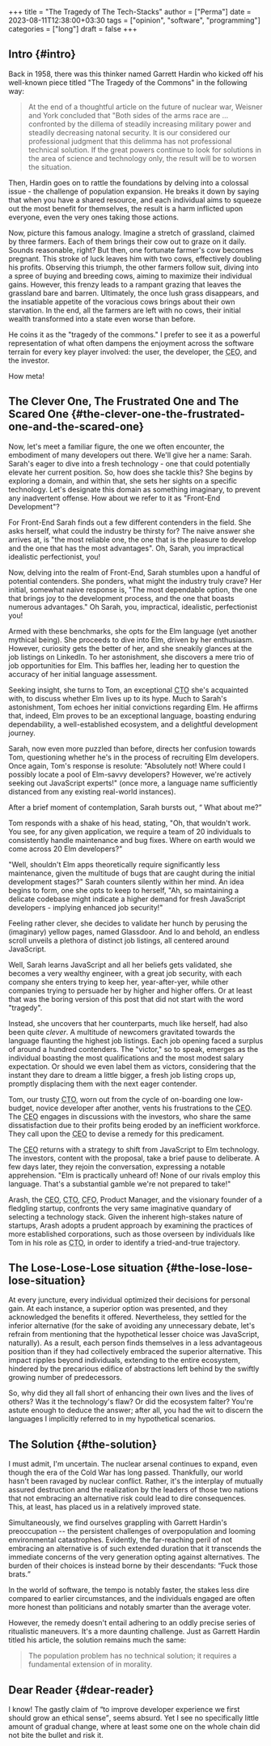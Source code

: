 +++
title = "The Tragedy of The Tech-Stacks"
author = ["Perma"]
date = 2023-08-11T12:38:00+03:30
tags = ["opinion", "software", "programming"]
categories = ["long"]
draft = false
+++

## Intro {#intro}

Back in 1958, there was this thinker named <span class="person p-name">Garrett Hardin</span> who kicked off his well-known piece titled "The Tragedy of the Commons" in the following way:

> At the end of a thoughtful article on the future of nuclear war, Weisner and York concluded that "Both sides of the arms race are ... confronted by the dillema of steadily increasing military power and steadily decreasing natonal security. It is our considered our professional judgment that this delimma has not professional technical solution. If the great powers continue to look for solutions in the area of science and technology only, the result will be to worsen the situation.

Then, <span class="person p-name">Hardin</span> goes on to rattle the foundations by delving into a colossal issue - the challenge of population expansion. He breaks it down by saying that when you have a shared resource, and each individual aims to squeeze out the most benefit for themselves, the result is a harm inflicted upon everyone, even the very ones taking those actions.

Now, picture this famous analogy. Imagine a stretch of grassland, claimed by three farmers. Each of them brings their cow out to graze on it daily. Sounds reasonable, right? But then, one fortunate farmer's cow becomes pregnant. This stroke of luck leaves him with two cows, effectively doubling his profits. Observing this triumph, the other farmers follow suit, diving into a spree of buying and breeding cows, aiming to maximize their individual gains. However, this frenzy leads to a rampant grazing that leaves the grassland bare and barren. Ultimately, the once lush grass disappears, and the insatiable appetite of the voracious cows brings about their own starvation. In the end, all the farmers are left with no cows, their initial wealth transformed into a state even worse than before.

He coins it as the "tragedy of the commons." I prefer to see it as a powerful representation of what often dampens the enjoyment across the software terrain for every key player involved: the user, the developer, the <abbr title="Chief Executive Officer">CEO</abbr>, and the investor.

How meta!


## The Clever One, The Frustrated One and The Scared One {#the-clever-one-the-frustrated-one-and-the-scared-one}

Now, let's meet a familiar figure, the one we often encounter, the embodiment of many developers out there. We'll give her a name: Sarah. Sarah's eager to dive into a fresh technology - one that could potentially elevate her current position. So, how does she tackle this? She begins by exploring a domain, and within that, she sets her sights on a specific technology. Let's designate this domain as something imaginary, to prevent any inadvertent offense. How about we refer to it as "Front-End Development"?

For Front-End Sarah finds out a few different contenders in the field. She asks herself, what could the industry be thirsty for? The naive answer she arrives at, is "the most reliable one, the one that is the pleasure to develop and the one that has the most advantages". Oh, Sarah, you impractical idealistic perfectionist, you!

Now, delving into the realm of Front-End, Sarah stumbles upon a handful of potential contenders. She ponders, what might the industry truly crave? Her initial, somewhat naive response is, "The most dependable option, the one that brings joy to the development process, and the one that boasts numerous advantages." Oh Sarah, you, impractical, idealistic, perfectionist you!

Armed with these benchmarks, she opts for the <span class="language">Elm</span> language (yet another mythical being). She proceeds to dive into <span class="language">Elm</span>, driven by her enthusiasm. However, curiosity gets the better of her, and she sneakily glances at the job listings on LinkedIn. To her astonishment, she discovers a mere trio of job opportunities for <span class="language">Elm</span>. This baffles her, leading her to question the accuracy of her initial language assessment.

Seeking insight, she turns to Tom, an exceptional <abbr title="Chief Technology Officer">CTO</abbr> she's acquainted with, to discuss whether <span class="language">Elm</span> lives up to its hype. Much to Sarah's astonishment, Tom echoes her initial convictions regarding <span class="language">Elm</span>. He affirms that, indeed, <span class="language">Elm</span> proves to be an exceptional language, boasting enduring dependability, a well-established ecosystem, and a delightful development journey.

Sarah, now even more puzzled than before, directs her confusion towards Tom, questioning whether he's in the process of recruiting <span class="language">Elm</span> developers. Once again, Tom's response is resolute: "Absolutely not! Where could I possibly locate a pool of <span class="language">Elm</span>-savvy developers? However, we're actively seeking out <span class="language">JavaScript</span> experts!" (once more, a language name sufficiently distanced from any existing real-world instances).

After a brief moment of contemplation, Sarah bursts out, <q cite="sarah"> What about me?</q>

Tom responds with a shake of his head, stating, "Oh, that wouldn't work. You see, for any given application, we require a team of 20 individuals to consistently handle maintenance and bug fixes. Where on earth would we come across 20 <span class="language">Elm</span> developers?"

"Well, shouldn't <span class="language">Elm</span> apps theoretically require significantly less maintenance, given the multitude of bugs that are caught during the initial development stages?" Sarah counters silently within her mind. An idea begins to form, one she opts to keep to herself, "Ah, so maintaining a delicate codebase might indicate a higher demand for fresh <span class="language">JavaScript</span> developers - implying enhanced job security!"

Feeling rather clever, she decides to validate her hunch by perusing the (imaginary) yellow pages, named Glassdoor. And lo and behold, an endless scroll unveils a plethora of distinct job listings, all centered around <span class="language">JavaScript</span>.

Well, Sarah learns <span class="language">JavaScript</span> and all her beliefs gets validated, she becomes a very wealthy engineer, with a great job security, with each company she enters trying to keep her, year-after-yer, while other companies trying to persuade her by higher and higher offers. Or at least that was the boring version of this post that did not start with the word "tragedy".

Instead, she uncovers that her counterparts, much like herself, had also been quite _clever_. A multitude of newcomers gravitated towards the language flaunting the highest job listings. Each job opening faced a surplus of around a hundred contenders. The "victor," so to speak, emerges as the individual boasting the most qualifications and the most modest salary expectation. Or should we even label them as victors, considering that the instant they dare to dream a little bigger, a fresh job listing crops up, promptly displacing them with the next eager contender.

Tom, our trusty <abbr title="Chief Technology Officer">CTO</abbr>, worn out from the cycle of on-boarding one low-budget, novice developer after another, vents his frustrations to the <abbr title="Chief Executive Officer">CEO</abbr>. The <abbr title="Chief Executive Officer">CEO</abbr> engages in discussions with the investors, who share the same dissatisfaction due to their profits being eroded by an inefficient workforce. They call upon the <abbr title="Chief Executive Officer">CEO</abbr> to devise a remedy for this predicament.

The <abbr title="Chief Executive Officer">CEO</abbr> returns with a strategy to shift from <span class="language">JavaScript</span> to <span class="language">Elm</span> technology. The investors, content with the proposal, take a brief pause to deliberate. A few days later, they rejoin the conversation, expressing a notable apprehension. "<span class="language">Elm</span> is practically unheard of! None of our rivals employ this language. That's a substantial gamble we're not prepared to take!"

Arash, the <abbr title="Chief Executive Officer">CEO</abbr>, <abbr title="Chief Technology Officer">CTO</abbr>, <abbr title="Chief Financial Officer">CFO</abbr>, Product Manager, and the visionary founder of a fledgling startup, confronts the very same imaginative quandary of selecting a technology stack. Given the inherent high-stakes nature of startups, Arash adopts a prudent approach by examining the practices of more established corporations, such as those overseen by individuals like Tom in his role as <abbr title="Chief Technology Officer">CTO</abbr>, in order to identify a tried-and-true trajectory.


## The Lose-Lose-Lose situation {#the-lose-lose-lose-situation}

At every juncture, every individual optimized their decisions for personal gain. At each instance, a superior option was presented, and they acknowledged the benefits it offered. Nevertheless, they settled for the inferior alternative (for the sake of avoiding any unnecessary debate, let's refrain from mentioning that the hypothetical lesser choice was <span class="language">JavaScript</span>, naturally). As a result, each person finds themselves in a less advantageous position than if they had collectively embraced the superior alternative. This impact ripples beyond individuals, extending to the entire ecosystem, hindered by the precarious edifice of abstractions left behind by the swiftly growing number of predecessors.

So, why did they all fall short of enhancing their own lives and the lives of others? Was it the technology's flaw? Or did the ecosystem falter? You're astute enough to deduce the answer; after all, you had the wit to discern the languages I implicitly referred to in my hypothetical scenarios.


## The Solution {#the-solution}

I must admit, I'm uncertain. The nuclear arsenal continues to expand, even though the era of the Cold War has long passed. Thankfully, our world hasn't been ravaged by nuclear conflict. Rather, it's the interplay of mutually assured destruction and the realization by the leaders of those two nations that not embracing an alternative risk could lead to dire consequences. This, at least, has placed us in a relatively improved state.

Simultaneously, we find ourselves grappling with <span class="person p-name">Garrett Hardin</span>'s preoccupation -- the persistent challenges of overpopulation and looming environmental catastrophes. Evidently, the far-reaching peril of not embracing an alternative is of such extended duration that it transcends the immediate concerns of the very generation opting against alternatives. The burden of their choices is instead borne by their descendants: <q cite="Current Generation">Fuck those brats.</q>

In the world of software, the tempo is notably faster, the stakes less dire compared to earlier circumstances, and the individuals engaged are often more honest than politicians and notably smarter than the average voter.

However, the remedy doesn't entail adhering to an oddly precise series
of ritualistic maneuvers. It's a more daunting challenge. Just as
<span class="person p-name">Garrett Hardin</span> titled his article, the solution remains much the same:

> The population problem has no technical solution; it requires a fundamental extension of in morality.


## Dear Reader {#dear-reader}

I know! The gastly claim of <q cite="me">to improve developer experience we first should grow an ethical sense</q>, seems absurd. Yet I see no specifically little amount of gradual change, where at least some one on the whole chain did not bite the bullet and risk it.
